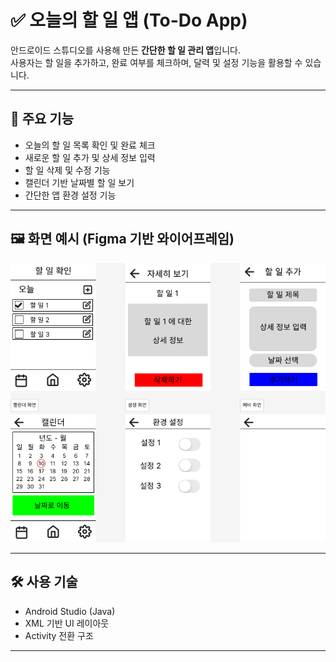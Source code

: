 # ✅ 오늘의 할 일 앱 (To-Do App)

안드로이드 스튜디오를 사용해 만든 **간단한 할 일 관리 앱**입니다.  
사용자는 할 일을 추가하고, 완료 여부를 체크하며, 달력 및 설정 기능을 활용할 수 있습니다.

---

## 📱 주요 기능

- 오늘의 할 일 목록 확인 및 완료 체크
- 새로운 할 일 추가 및 상세 정보 입력
- 할 일 삭제 및 수정 기능
- 캘린더 기반 날짜별 할 일 보기
- 간단한 앱 환경 설정 기능

---

## 🖼️ 화면 예시 (Figma 기반 와이어프레임)

![할 일 앱 화면](./images/appImage.png)

---

## 🛠️ 사용 기술

- Android Studio (Java)
- XML 기반 UI 레이아웃
- Activity 전환 구조

---
